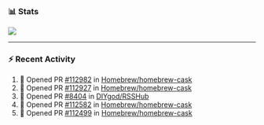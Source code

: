 ### :bar_chart: Stats

<a href="#">
  <img align="center" src="https://github-readme-stats.vercel.app/api?username=tuzi3040&show_icons=true&theme=dark" />
</a>

---

### :zap: Recent Activity

<!--START_SECTION:activity-->
1. 💪 Opened PR [#112982](https://github.com/Homebrew/homebrew-cask/pull/112982) in [Homebrew/homebrew-cask](https://github.com/Homebrew/homebrew-cask)
2. 💪 Opened PR [#112927](https://github.com/Homebrew/homebrew-cask/pull/112927) in [Homebrew/homebrew-cask](https://github.com/Homebrew/homebrew-cask)
3. 💪 Opened PR [#8404](https://github.com/DIYgod/RSSHub/pull/8404) in [DIYgod/RSSHub](https://github.com/DIYgod/RSSHub)
4. 💪 Opened PR [#112582](https://github.com/Homebrew/homebrew-cask/pull/112582) in [Homebrew/homebrew-cask](https://github.com/Homebrew/homebrew-cask)
5. 💪 Opened PR [#112499](https://github.com/Homebrew/homebrew-cask/pull/112499) in [Homebrew/homebrew-cask](https://github.com/Homebrew/homebrew-cask)
<!--END_SECTION:activity-->
